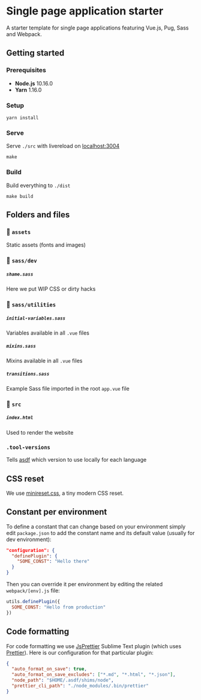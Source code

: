 # Single page application starter
A starter template for single page applications featuring Vue.js, Pug, Sass and Webpack.

## Getting started

### Prerequisites
- **Node.js** 10.16.0
- **Yarn** 1.16.0

### Setup
```
yarn install
```

### Serve
Serve `./src` with livereload on [localhost:3004](http://localhost:3004)
```
make
```

### Build
Build everything to `./dist`
```
make build
```

## Folders and files
### 📁 `assets`
Static assets (fonts and images)

### 📁 `sass/dev`
##### `shame.sass`
Here we put WIP CSS or dirty hacks

### 📁 `sass/utilities`
##### `initial-variables.sass`
Variables available in all `.vue` files

##### `mixins.sass`
Mixins available in all `.vue` files

##### `transitions.sass`
Example Sass file imported in the root `app.vue` file

### 📁 `src`
##### `index.html`
Used to render the website

### `.tool-versions`
Tells [asdf](https://github.com/asdf-vm/asdf) which version to use locally for each language

## CSS reset
We use [minireset.css](https://jgthms.com/minireset.css/), a tiny modern CSS reset.

## Constant per environment
To define a constant that can change based on your environment simply edit `package.json` to add the constant name and its default value (usually for dev environment):

```json
"configuration": {
  "definePlugin": {
    "SOME_CONST": "Hello there"
  }
}
```

Then you can override it per environment by editing the related `webpack/[env].js` file:

```js
utils.definePlugin({
  SOME_CONST: "Hello from production"
})
```

## Code formatting
For code formatting we use [Js​Prettier](https://packagecontrol.io/packages/JsPrettier) Sublime Text plugin (which uses [Prettier](https://prettier.io)). Here is our configuration for that particular plugin:

```json
{
  "auto_format_on_save": true,
  "auto_format_on_save_excludes": ["*.md", "*.html", "*.json"],
  "node_path": "$HOME/.asdf/shims/node",
  "prettier_cli_path": "./node_modules/.bin/prettier"
}
```
